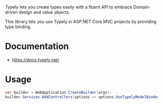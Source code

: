 Typely lets you create types easily with a fluent API to embrace Domain-driven design and value objects.

This library lets you use Typely in ASP.NET Core MVC projects by providing type binding.

# Documentation

- https://docs.typely.net/

# Usage

```csharp
var builder = WebApplication.CreateBuilder(args);
builder.Services.AddControllers(options => options.UseTypelyModelBinderProvider());
```
